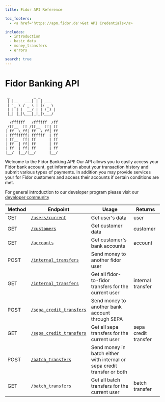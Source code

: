 ```yaml
---
title: Fidor API Reference

toc_footers:
  - <a href='https://apm.fidor.de'>Get API Credentials</a>

includes:
  - introduction
  - basic_data
  - money_transfers
  - errors

search: true
---
```


# Fidor Banking API
```
 _           _ _             
 | |__   ___| | | ___        
 | '_ \ / _ \ | |/ _ \       
 | | | |  __/ | | (_) |      
 |_| |_|\___|_|_|\___/   
 
  /ffffff   /ffffff  /ff      
 /ff__  ff /ff__  ff| ff      
| ff  \ ff| ff  \ ff| ff 
| ffffffff| ffffff  | ff
| ff__  ff| ff      | ff
| ff  | ff| ff      | ff
| ff  | ff| ff      | ff
|__/  |__/|__/      |__/   
```
Welcome to the Fidor Banking API! Our API allows you to easily access your Fidor bank account, get information about your transaction history and submit various types of payments. In addition you may provide services your for Fidor customers and access their accounts if certain conditions are met.

For general introduction to our developer program please visit our [developer community](https://developer.fidor.de/)

Method | Endpoint | Usage | Returns
--------- | ----------- | --------- | -----------
GET | [`/users/current`](#user) | Get user's data | user
GET | [`/customers`](#customer) | Get customer data | customer
GET | [`/accounts`](#account) | Get customer's bank accounts | account
POST | [`/internal_transfers`](#internal-transfer) | Send money to another fidor user |
GET | [`/internal_transfers`](#internal-transfer) | Get all fidor-to-fidor transfers for the current user | internal transfer
POST | [`/sepa_credit_transfers`](#sepa-credit-transfer) | Send money to another bank account through SEPA |
GET | [`/sepa_credit_transfers`](#sepa-credit-transfer) | Get all sepa transfers for the current user | sepa credit  transfer
POST | [`/batch_transfers`](#batch-transfer) | Send money in batch either with internal or sepa credit transfer or both |
GET | [`/batch_transfers`](#batch_transfer) | Get all batch transfers for the current user | batch transfer
<!-- coming soon - more or less
POST | [`/sepa_mandates`](#sepa_mandates) | Create sepa mandate |
GET | [`/sepa_mandates`](#sepa_mandates) | Get all previously created sepa mandates for the current user | sepa mandate
POST | [`/sepa_direct_debits`](#sepa_direct_debits) | Create sepa direct debit for a sepa mandate |
GET | [`/sepa_direct_debits`](#sepa_direct_debits) | Get all previously created sepa direct debits for the current user | sepa direct debit
POST | [`/batch_direct_debits`](#batch_direct_debits) | Create batch of sepa direct debits |
GET | [`/batch_direct_debits`](#batch_direct_debits) | Get all previously created batches of sepa direct debits for the current user | batch direct debit 
-->


